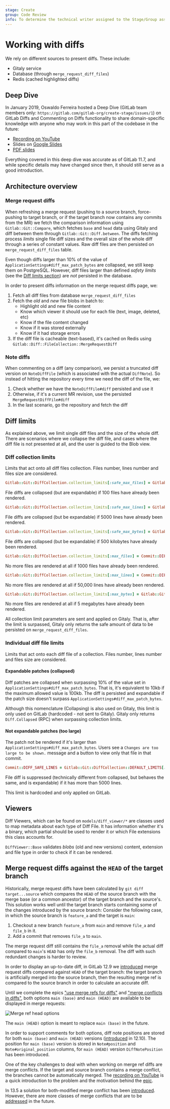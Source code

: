 ```yaml
---
stage: Create
group: Code Review
info: To determine the technical writer assigned to the Stage/Group associated with this page, see https://about.gitlab.com/handbook/product/ux/technical-writing/#assignments
---
```


# Working with diffs

We rely on different sources to present diffs. These include:

- Gitaly service
- Database (through `merge_request_diff_files`)
- Redis (cached highlighted diffs)

## Deep Dive

<!-- vale gitlab.Spelling = NO -->

In January 2019, Oswaldo Ferreira hosted a Deep Dive (GitLab team members only:
`https://gitlab.com/gitlab-org/create-stage/issues/1`) on GitLab Diffs and Commenting on Diffs
functionality to share domain-specific knowledge with anyone who may work in this part of the
codebase in the future:

<!-- vale gitlab.Spelling = YES -->

- <i class="fa fa-youtube-play youtube" aria-hidden="true"></i>
  [Recording on YouTube](https://www.youtube.com/watch?v=K6G3gMcFyek)
- Slides on [Google Slides](https://docs.google.com/presentation/d/1bGutFH2AT3bxOPZuLMGl1ANWHqFnrxwQwjiwAZkF-TU/edit)
- [PDF slides](https://gitlab.com/gitlab-org/create-stage/uploads/b5ad2f336e0afcfe0f99db0af0ccc71a/)

Everything covered in this deep dive was accurate as of GitLab 11.7, and while specific details may
have changed since then, it should still serve as a good introduction.

## Architecture overview

### Merge request diffs

When refreshing a merge request (pushing to a source branch, force-pushing to target branch, or if the target branch now contains any commits from the MR)
we fetch the comparison information using `Gitlab::Git::Compare`, which fetches `base` and `head` data using Gitaly and diff between them through
`Gitlab::Git::Diff.between`.
The diffs fetching process _limits_ single file diff sizes and the overall size of the whole diff through a series of constant values. Raw diff files are
then persisted on `merge_request_diff_files` table.

Even though diffs larger than 10% of the value of `ApplicationSettings#diff_max_patch_bytes` are collapsed,
we still keep them on PostgreSQL. However, diff files larger than defined _safety limits_
(see the [Diff limits section](#diff-limits)) are _not_ persisted in the database.

In order to present diffs information on the merge request diffs page, we:

1. Fetch all diff files from database `merge_request_diff_files`
1. Fetch the _old_ and _new_ file blobs in batch to:
   - Highlight old and new file content
   - Know which viewer it should use for each file (text, image, deleted, etc)
   - Know if the file content changed
   - Know if it was stored externally
   - Know if it had storage errors
1. If the diff file is cacheable (text-based), it's cached on Redis
   using `Gitlab::Diff::FileCollection::MergeRequestDiff`

### Note diffs

When commenting on a diff (any comparison), we persist a truncated diff version
on `NoteDiffFile` (which is associated with the actual `DiffNote`). So instead
of hitting the repository every time we need the diff of the file, we:

1. Check whether we have the `NoteDiffFile#diff` persisted and use it
1. Otherwise, if it's a current MR revision, use the persisted
   `MergeRequestDiffFile#diff`
1. In the last scenario, go the repository and fetch the diff

## Diff limits

As explained above, we limit single diff files and the size of the whole diff. There are scenarios where we collapse the diff file,
and cases where the diff file is not presented at all, and the user is guided to the Blob view.

### Diff collection limits

Limits that act onto all diff files collection. Files number, lines number and files size are considered.

```ruby
Gitlab::Git::DiffCollection.collection_limits[:safe_max_files] = Gitlab::Git::DiffCollection::DEFAULT_LIMITS[:max_files] = 100
```

File diffs are collapsed (but are expandable) if 100 files have already been rendered.

```ruby
Gitlab::Git::DiffCollection.collection_limits[:safe_max_lines] = Gitlab::Git::DiffCollection::DEFAULT_LIMITS[:max_lines] = 5000
```

File diffs are collapsed (but be expandable) if 5000 lines have already been rendered.

```ruby
Gitlab::Git::DiffCollection.collection_limits[:safe_max_bytes] = Gitlab::Git::DiffCollection.collection_limits[:safe_max_files] * 5.kilobytes = 500.kilobytes
```

File diffs are collapsed (but be expandable) if 500 kilobytes have already been rendered.

```ruby
Gitlab::Git::DiffCollection.collection_limits[:max_files] = Commit::DIFF_HARD_LIMIT_FILES = 1000
```

No more files are rendered at all if 1000 files have already been rendered.

```ruby
Gitlab::Git::DiffCollection.collection_limits[:max_lines] = Commit::DIFF_HARD_LIMIT_LINES = 50000
```

No more files are rendered at all if 50,000 lines have already been rendered.

```ruby
Gitlab::Git::DiffCollection.collection_limits[:max_bytes] = Gitlab::Git::DiffCollection.collection_limits[:max_files] * 5.kilobytes = 5000.kilobytes
```

No more files are rendered at all if 5 megabytes have already been rendered.

All collection limit parameters are sent and applied on Gitaly. That is, after the limit is surpassed,
Gitaly only returns the safe amount of data to be persisted on `merge_request_diff_files`.

### Individual diff file limits

Limits that act onto each diff file of a collection. Files number, lines number and files size are considered.

#### Expandable patches (collapsed)

Diff patches are collapsed when surpassing 10% of the value set in `ApplicationSettings#diff_max_patch_bytes`.
That is, it's equivalent to 10kb if the maximum allowed value is 100kb.
The diff is persisted and expandable if the patch size doesn't
surpass `ApplicationSettings#diff_max_patch_bytes`.

Although this nomenclature (Collapsing) is also used on Gitaly, this limit is only used on GitLab (hardcoded - not sent to Gitaly).
Gitaly only returns `Diff.Collapsed` (RPC) when surpassing collection limits.

#### Not expandable patches (too large)

The patch not be rendered if it's larger than `ApplicationSettings#diff_max_patch_bytes`.
Users see a `Changes are too large to be shown.` message and a button to view only that file in that commit.

```ruby
Commit::DIFF_SAFE_LINES = Gitlab::Git::DiffCollection::DEFAULT_LIMITS[:max_lines] = 5000
```

File diff is suppressed (technically different from collapsed, but behaves the same, and is expandable) if it has more than 5000 lines.

This limit is hardcoded and only applied on GitLab.

## Viewers

Diff Viewers, which can be found on `models/diff_viewer/*` are classes used to map metadata about each type of Diff File. It has information
whether it's a binary, which partial should be used to render it or which File extensions this class accounts for.

`DiffViewer::Base` validates _blobs_ (old and new versions) content, extension and file type in order to check if it can be rendered.

## Merge request diffs against the `HEAD` of the target branch

Historically, merge request diffs have been calculated by `git diff target...source` which compares the
`HEAD` of the source branch with the merge base (or a common ancestor) of the target branch and the source's.
This solution works well until the target branch starts containing some of the
changes introduced by the source branch: Consider the following case, in which the source branch
is `feature_a` and the target is `main`:

1. Checkout a new branch `feature_a` from `main` and remove `file_a` and `file_b` in it.
1. Add a commit that removes `file_a` to `main`.

The merge request diff still contains the `file_a` removal while the actual diff compared to
`main`'s `HEAD` has only the `file_b` removal. The diff with such redundant
changes is harder to review.

In order to display an up-to-date diff, in GitLab 12.9 we
[introduced](https://gitlab.com/gitlab-org/gitlab/-/issues/27008) merge request
diffs compared against `HEAD` of the target branch: the
target branch is artificially merged into the source branch, then the resulting
merge ref is compared to the source branch in order to calculate an accurate
diff.

Until we complete the epics ["use merge refs for diffs"](https://gitlab.com/groups/gitlab-org/-/epics/854)
and ["merge conflicts in diffs"](https://gitlab.com/groups/gitlab-org/-/epics/4893),
both options `main (base)` and `main (HEAD)` are available to be displayed in merge requests:

![Merge ref head options](img/merge_ref_head_options_v13_6.png)

The `main (HEAD)` option is meant to replace `main (base)` in the future.

In order to support comments for both options, diff note positions are stored for
both `main (base)` and `main (HEAD)` versions ([introduced](https://gitlab.com/gitlab-org/gitlab/-/issues/198457) in 12.10).
The position for `main (base)` version is stored in `Note#position` and
`Note#original_position` columns, for `main (HEAD)` version `DiffNotePosition`
has been introduced.

One of the key challenges to deal with when working on merge ref diffs are merge
conflicts. If the target and source branch contains a merge conflict, the branches
cannot be automatically merged. The
<i class="fa fa-youtube-play youtube" aria-hidden="true"></i> [recording on YouTube](https://www.youtube.com/watch?v=GFXIFA4ZuZw&feature=youtu.be&ab_channel=GitLabUnfiltered)
is a quick introduction to the problem and the motivation behind the [epic](https://gitlab.com/groups/gitlab-org/-/epics/854).

In 13.5 a solution for both-modified merge
conflict has been
[introduced](https://gitlab.com/gitlab-org/gitlab/-/issues/232484). However,
there are more classes of merge conflicts that are to be
[addressed](https://gitlab.com/groups/gitlab-org/-/epics/4893) in the future.
